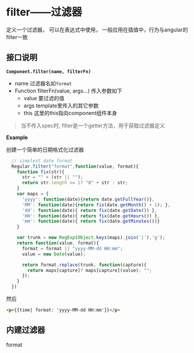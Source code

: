 # filter——过滤器

定义一个过滤器， 可以在表达式中使用， 一般应用在插值中，行为与angular的filter一致

## 接口说明

__`Component.filter(name, filterFn)`__

  - name 过滤器名如`format`
  - Function filterFn(value, args...) 传入参数如下<br>
    - value 要过滤的值
    - args  template里传入的其它参数
    - this 这里的this指向component组件本身

> 当不传入spec时, filter是一个getter方法，用于获取过滤器定义



__Example__

创建一个简单的日期格式化过滤器

```javascript
  // simplest date format
  Regular.filter("format",function(value, format){
    function fix(str){
      str = "" + (str || "");
      return str.length <= 1? "0" + str : str;
    }
    var maps = {
      'yyyy': function(date){return date.getFullYear()},
      'MM': function(date){return fix(date.getMonth() + 1); },
      'dd': function(date){ return fix(date.getDate()) },
      'HH': function(date){ return fix(date.getHours()) },
      'mm': function(date){ return fix(date.getMinutes())}
    }

    var trunk = new RegExp(Object.keys(maps).join('|'),'g');
    return function(value, format){
      format = format || "yyyy-MM-dd HH:mm";
      value = new Date(value);

      return format.replace(trunk, function(capture){
        return maps[capture]? maps[capture](value): "";
      });
    }
  })
```

然后

```html
<p>{{time| format: 'yyyy-MM-dd HH:mm'}}</p>

```



## 内建过滤器

format

